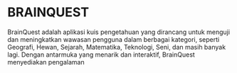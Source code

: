 # BRAINQUEST
BrainQuest adalah aplikasi kuis pengetahuan yang dirancang untuk menguji dan meningkatkan wawasan pengguna dalam berbagai kategori, seperti Geografi, Hewan, Sejarah, Matematika, Teknologi, Seni, dan masih banyak lagi. Dengan antarmuka yang menarik dan interaktif, BrainQuest menyediakan pengalaman

